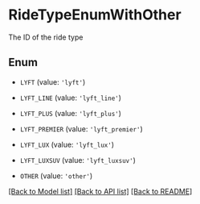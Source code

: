 # RideTypeEnumWithOther

The ID of the ride type

## Enum

* `LYFT` (value: `'lyft'`)

* `LYFT_LINE` (value: `'lyft_line'`)

* `LYFT_PLUS` (value: `'lyft_plus'`)

* `LYFT_PREMIER` (value: `'lyft_premier'`)

* `LYFT_LUX` (value: `'lyft_lux'`)

* `LYFT_LUXSUV` (value: `'lyft_luxsuv'`)

* `OTHER` (value: `'other'`)

[[Back to Model list]](../README.md#documentation-for-models) [[Back to API list]](../README.md#documentation-for-api-endpoints) [[Back to README]](../README.md)



